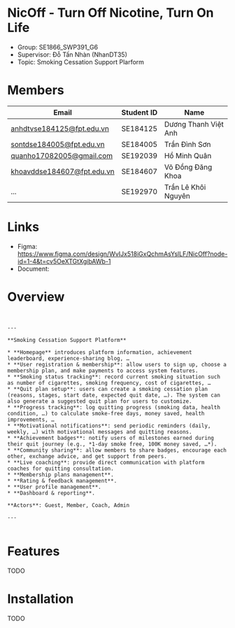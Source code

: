 # NicOff - Turn Off Nicotine, Turn On Life


- Group: SE1866_SWP391_G6
- Supervisor: Đỗ Tấn Nhàn (NhanDT35)
- Topic: Smoking Cessation Support Plarform

# Members
| Email                      | Student ID | Name             |
|----------------------------|------------|------------------|
| anhdtvse184125@fpt.edu.vn   | 	SE184125  | 	Dương Thanh Việt Anh   |
| sontdse184005@fpt.edu.vn    | SE184005  | 	Trần Đình Sơn     |
| quanho17082005@gmail.com  | 	SE192039  | 	Hồ Minh Quân    |
| khoavddse184607@fpt.edu.vn  | 	SE184607  | 	Võ Đồng Đăng Khoa   |
| ... | 	SE192970  | 	Trần Lê Khôi Nguyên |

# Links
- Figma: https://www.figma.com/design/WvIJx518iGxQchmAsYslLF/NicOff?node-id=1-4&t=cv5OeXTGtXgibAWb-1
- Document:

# Overview
```


---

**Smoking Cessation Support Platform**

* **Homepage** introduces platform information, achievement leaderboard, experience-sharing blog, …
* **User registration & membership**: allow users to sign up, choose a membership plan, and make payments to access system features.
* **Smoking status tracking**: record current smoking situation such as number of cigarettes, smoking frequency, cost of cigarettes, …
* **Quit plan setup**: users can create a smoking cessation plan (reasons, stages, start date, expected quit date, …). The system can also generate a suggested quit plan for users to customize.
* **Progress tracking**: log quitting progress (smoking data, health condition, …) to calculate smoke-free days, money saved, health improvements, …
* **Motivational notifications**: send periodic reminders (daily, weekly, …) with motivational messages and quitting reasons.
* **Achievement badges**: notify users of milestones earned during their quit journey (e.g., *1-day smoke free, 100K money saved, …*).
* **Community sharing**: allow members to share badges, encourage each other, exchange advice, and get support from peers.
* **Live coaching**: provide direct communication with platform coaches for quitting consultation.
* **Membership plans management**.
* **Rating & feedback management**.
* **User profile management**.
* **Dashboard & reporting**.

**Actors**: Guest, Member, Coach, Admin

---


```

# Features

TODO

# Installation

TODO

